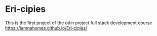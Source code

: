 # Eri-cipies
This is the first project of the odin project full stack development course
https://iamnahomes.github.io/Eri-cipies/
